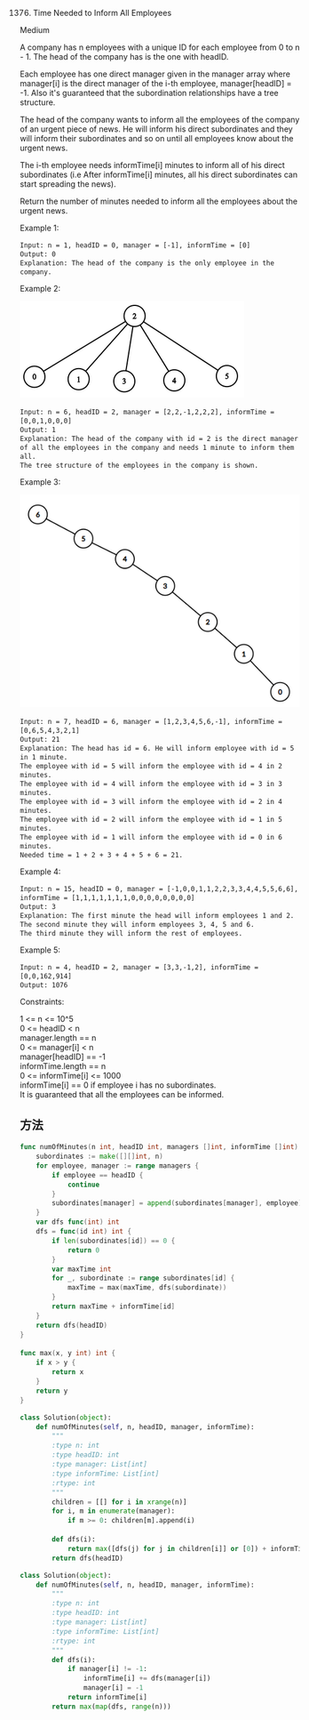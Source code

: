 1376. Time Needed to Inform All Employees


Medium



A company has n employees with a unique ID for each employee from 0 to n - 1. The head of the company has is the one with headID.

Each employee has one direct manager given in the manager array where manager[i] is the direct manager of the i-th employee, manager[headID] = -1. Also it's guaranteed that the subordination relationships have a tree structure.

The head of the company wants to inform all the employees of the company of an urgent piece of news. He will inform his direct subordinates and they will inform their subordinates and so on until all employees know about the urgent news.

The i-th employee needs informTime[i] minutes to inform all of his direct subordinates (i.e After informTime[i] minutes, all his direct subordinates can start spreading the news).

Return the number of minutes needed to inform all the employees about the urgent news.

 

Example 1:

```
Input: n = 1, headID = 0, manager = [-1], informTime = [0]
Output: 0
Explanation: The head of the company is the only employee in the company.
```

Example 2:

![2](1376-1.png)

```
Input: n = 6, headID = 2, manager = [2,2,-1,2,2,2], informTime = [0,0,1,0,0,0]
Output: 1
Explanation: The head of the company with id = 2 is the direct manager of all the employees in the company and needs 1 minute to inform them all.
The tree structure of the employees in the company is shown.
```

Example 3:

![3](1376-2.png)

```
Input: n = 7, headID = 6, manager = [1,2,3,4,5,6,-1], informTime = [0,6,5,4,3,2,1]
Output: 21
Explanation: The head has id = 6. He will inform employee with id = 5 in 1 minute.
The employee with id = 5 will inform the employee with id = 4 in 2 minutes.
The employee with id = 4 will inform the employee with id = 3 in 3 minutes.
The employee with id = 3 will inform the employee with id = 2 in 4 minutes.
The employee with id = 2 will inform the employee with id = 1 in 5 minutes.
The employee with id = 1 will inform the employee with id = 0 in 6 minutes.
Needed time = 1 + 2 + 3 + 4 + 5 + 6 = 21.
```

Example 4:
```
Input: n = 15, headID = 0, manager = [-1,0,0,1,1,2,2,3,3,4,4,5,5,6,6], informTime = [1,1,1,1,1,1,1,0,0,0,0,0,0,0,0]
Output: 3
Explanation: The first minute the head will inform employees 1 and 2.
The second minute they will inform employees 3, 4, 5 and 6.
The third minute they will inform the rest of employees.
```

Example 5:

```
Input: n = 4, headID = 2, manager = [3,3,-1,2], informTime = [0,0,162,914]
Output: 1076
```
 

Constraints:

1 <= n <= 10^5  
0 <= headID < n  
manager.length == n  
0 <= manager[i] < n  
manager[headID] == -1  
informTime.length == n  
0 <= informTime[i] <= 1000  
informTime[i] == 0 if employee i has no subordinates.  
It is guaranteed that all the employees can be informed.



## 方法

```go
func numOfMinutes(n int, headID int, managers []int, informTime []int) int {
	subordinates := make([][]int, n)
	for employee, manager := range managers {
		if employee == headID {
			continue
		}
		subordinates[manager] = append(subordinates[manager], employee)
	}
	var dfs func(int) int
	dfs = func(id int) int {
		if len(subordinates[id]) == 0 {
			return 0
		}
		var maxTime int
		for _, subordinate := range subordinates[id] {
			maxTime = max(maxTime, dfs(subordinate))
		}
		return maxTime + informTime[id]
	}
	return dfs(headID)
}

func max(x, y int) int {
	if x > y {
		return x
	}
	return y
}
```


```python
class Solution(object):
    def numOfMinutes(self, n, headID, manager, informTime):
        """
        :type n: int
        :type headID: int
        :type manager: List[int]
        :type informTime: List[int]
        :rtype: int
        """
        children = [[] for i in xrange(n)]
        for i, m in enumerate(manager):
            if m >= 0: children[m].append(i)

        def dfs(i):
            return max([dfs(j) for j in children[i]] or [0]) + informTime[i]
        return dfs(headID)

```

```python
class Solution(object):
    def numOfMinutes(self, n, headID, manager, informTime):
        """
        :type n: int
        :type headID: int
        :type manager: List[int]
        :type informTime: List[int]
        :rtype: int
        """
        def dfs(i):
            if manager[i] != -1:
                informTime[i] += dfs(manager[i])
                manager[i] = -1
            return informTime[i]
        return max(map(dfs, range(n)))
```